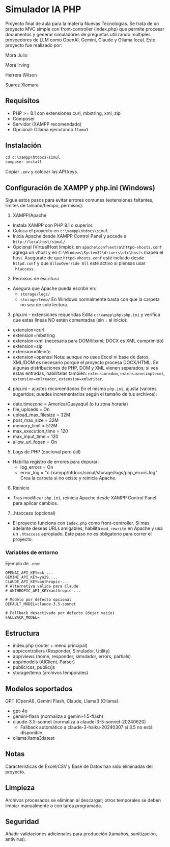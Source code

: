 # Simulador IA PHP

Proyecto final de aula para la materia Nuevas Tecnologías. Se trata de un proyecto MVC simple con front-controller (index.php) que permite procesar documentos y generar simuladores de preguntas utilizando múltiples proveedores de LLM como OpenAI, Gemini, Claude y Ollama local. Este proyecto fue realizado por:

Mora Julio

Mora Irving

Herrera Wilson

Suarez Xiomara

## Requisitos
- PHP >= 8.1 con extensiones curl, mbstring, xml, zip
- Composer
- Servidor (XAMPP recomendado)
- Opcional: Ollama ejecutando `llama3`

## Instalación
```powershell
cd c:\xampp\htdocs\simul
composer install
```
Copiar `.env` y colocar las API keys.

## Configuración de XAMPP y php.ini (Windows)

Sigue estos pasos para evitar errores comunes (extensiones faltantes, límites de tamaño/tiempo, permisos):

1) XAMPP/Apache
- Instala XAMPP con PHP 8.1 o superior.
- Coloca el proyecto en `c:\xampp\htdocs\simul`.
- Inicia Apache desde XAMPP Control Panel y accede a `http://localhost/simul/`.
- Opcional (VirtualHost limpio): en `apache\conf\extra\httpd-vhosts.conf` agrega un vhost y en `C:\Windows\System32\drivers\etc\hosts` mapea el host. Asegúrate de que `httpd-vhosts.conf` esté incluido desde `httpd.conf` y que `AllowOverride All` esté activo si piensas usar `.htaccess`.

2) Permisos de escritura
- Asegura que Apache pueda escribir en:
	- `storage/logs/`
	- `storage/temp/`
	En Windows normalmente basta con que la carpeta no sea de solo lectura.

3) php.ini – extensiones requeridas
Edita `c:\xampp\php\php.ini` y verifica que estas líneas NO estén comentadas (sin `;` al inicio):
- extension=curl
- extension=mbstring
- extension=xml  (necesaria para DOM/libxml; DOCX es XML comprimido)
- extension=zip
- extension=fileinfo
- extension=openssl
Nota: aunque no uses Excel ni base de datos, XML/DOM es necesario porque el proyecto procesa DOCX/HTML. En algunas distribuciones de PHP, DOM y XML vienen separados; si ves estas entradas, habilítalas también: `extension=dom`, `extension=simplexml`, `extension=xmlreader`, `extension=xmlwriter`.

4) php.ini – ajustes recomendados
En el mismo `php.ini`, ajusta (valores sugeridos; puedes incrementarlos según el tamaño de tus archivos):
- date.timezone = America/Guayaquil
  (o tu zona horaria)
- file_uploads = On
- upload_max_filesize = 32M
- post_max_size = 32M
- memory_limit = 512M
- max_execution_time = 120
- max_input_time = 120
- allow_url_fopen = On

5) Logs de PHP (opcional pero útil)
- Habilita registro de errores para depurar:
	- log_errors = On
	- error_log = "c:/xampp/htdocs/simul/storage/logs/php_errors.log"
	Crea la carpeta si no existe y reinicia Apache.

6) Reinicio
- Tras modificar `php.ini`, reinicia Apache desde XAMPP Control Panel para aplicar cambios.

7) .htaccess (opcional)
- El proyecto funciona con `index.php` como front-controller. Si más adelante deseas URLs amigables, habilita `mod_rewrite` en Apache y usa un `.htaccess` apropiado. Este paso no es obligatorio para correr el proyecto.

### Variables de entorno

Ejemplo de `.env`:

```
OPENAI_API_KEY=sk-...
GEMINI_API_KEY=ya29....
CLAUDE_API_KEY=anthropic-...
# Alternativa válida para Claude
# ANTHROPIC_API_KEY=anthropic-...

# Modelo por defecto opcional
DEFAULT_MODEL=claude-3.5-sonnet

# Fallback desactivado por defecto (dejar vacío)
FALLBACK_MODEL=
```

## Estructura
- index.php (router + menú principal)
- app/controllers (Responder, Simulador, Utility)
- app/views (home, responder, simulador, errors, partials)
- app/models (AIClient, Parser)
- public/css, public/js
- storage/temp (archivos temporales)

## Modelos soportados
GPT (OpenAI), Gemini Flash, Claude, Llama3 (Ollama).

- gpt-4o
- gemini-flash (normaliza a gemini-1.5-flash)
- claude-3.5-sonnet (normaliza a claude-3-5-sonnet-20240620)
	- Fallback automático a claude-3-haiku-20240307 si 3.5 no está disponible
- ollama:llama3:latest

## Notas
Características de Excel/CSV y Base de Datos han sido eliminadas del proyecto.

## Limpieza
Archivos procesados se eliminan al descargar; otros temporales se deben limpiar manualmente o con tarea programada.

## Seguridad
Añadir validaciones adicionales para producción (tamaños, sanitización, antivirus).
